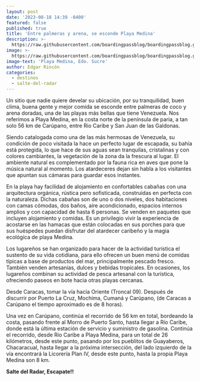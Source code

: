 ```yaml
---
layout: post
date: '2023-08-18 14:39 -0400'
featured: false
published: true
title: 'Entre palmeras y arena, se esconde Playa Medina'
description: >-
  https://raw.githubusercontent.com/boardingpassblog/boardingpassblog.github.io/main/assets/images/Playa-Medina.jpg
image: >-
  https://raw.githubusercontent.com/boardingpassblog/boardingpassblog.github.io/main/assets/images/Playa-Medina.jpg
image-text: 'Playa Medina, Edo. Sucre'
author: Edgar Rincón
categories:
  - destinos
  - salte-del-radar
---
```

Un sitio que nadie quiere develar su ubicación, por su tranquilidad, buen clima, buena gente y mejor comida se esconde entre palmeras de coco y arena doradas, una de las playas más bellas que tiene Venezuela. Nos referimos a Playa Medina, en la costa norte de la península de paria, a tan solo 56 km de Carúpano, entre Rio Caribe y San Juan de las Galdonas.

Siendo catalogada como una de las más hermosas de Venezuela, su condición de poco visitada la hace un perfecto lugar de escapada, su bahía está protegida, lo que hace de sus aguas sean tranquilas, cristalinas y con colores cambiantes, la vegetación de la zona da la frescura al lugar. El ambiente natural es complementado por la fauna rica en aves que pone la música natural al momento. Los atardeceres dejan sin habla a los visitantes que apuntan sus cámaras para guardar esos instantes.

En la playa hay facilidad de alojamiento en confortables cabañas con una arquitectura orgánica, rústica pero sofisticada, construidas en perfecta con la naturaleza. Dichas cabañas son de uno o dos niveles, dos habitaciones con camas cómodas, dos baños, aire acondicionado, espacios internos amplios y con capacidad de hasta 6 personas. Se venden en paquetes que incluyen alojamiento y comidas. Es un privilegio vivir la experiencia de acostarse en las hamacas que están colocadas en sus porches para que sus huéspedes puedan disfrutar del atardecer caribeño y la magia ecológica de playa Medina.

Los lugareños se han organizado para hacer de la actividad turística el sustento de su vida cotidiana, para ello ofrecen un buen menú de comidas típicas a base de productos del mar, principalmente pescado fresco. También venden artesanías, dulces y bebidas tropicales. En ocasiones, los lugareños combinan su actividad de pesca artesanal con la turística, ofreciendo paseos en bote hacia otras playas cercanas.

Desde Caracas, tomar la vía hacia Oriente (Troncal 09). Después de discurrir por Puerto La Cruz, Mochima, Cumaná y Carúpano, (de Caracas a Carúpano el tiempo aproximado es de 8 horas).

Una vez en Carúpano, continúa el recorrido de 56 km en total, bordeando la costa, pasando frente al Morro de Puerto Santo, hasta llegar a Río Caribe, donde está la última estación de servicio y suministro de gasolina. Continúa el recorrido, desde Río Caribe a Playa Medina, para un total de 26 kilómetros, desde este punto, pasando por los pueblitos de Guayaberos, Chacaracual, hasta llegar a la próxima intersección, del lado izquierdo de la vía encontrará la Licorería Plan IV, desde este punto, hasta la propia Playa Medina son 8 km.

**Salte del Radar, Escapate!!**